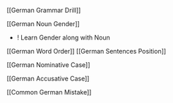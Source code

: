 [[German Grammar Drill]]

[[German Noun Gender]]
+ ! Learn Gender along with Noun 

[[German Word Order]]
	[[German Sentences Position]]

[[German Nominative Case]]

[[German Accusative Case]]

[[Common German Mistake]]